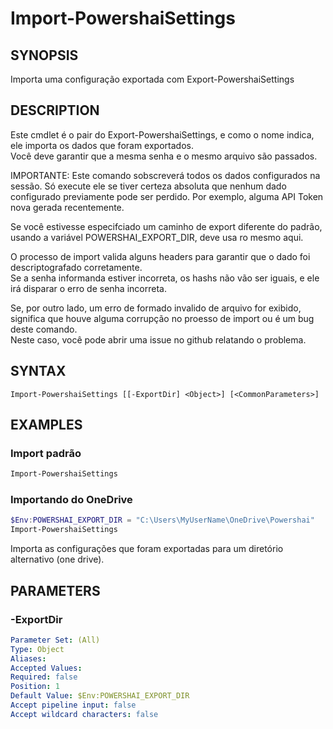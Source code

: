 ﻿---
external help file: powershai-help.xml
schema: 2.0.0
powershai: true
---

# Import-PowershaiSettings

## SYNOPSIS <!--!= @#Synop !-->
Importa uma configuração exportada com Export-PowershaiSettings

## DESCRIPTION <!--!= @#Desc !-->
Este cmdlet é o pair do Export-PowershaiSettings, e como o nome indica, ele importa os dados que foram exportados.  
Você deve garantir que a mesma senha e o mesmo arquivo são passados.  

IMPORTANTE: Este comando sobscreverá todos os dados configurados na sessão. Só execute ele se tiver certeza absoluta que nenhum dado configurado previamente pode ser perdido.
Por exemplo, alguma API Token nova gerada recentemente.

Se você estivesse especifciado um caminho de export diferente do padrão, usando a variável POWERSHAI_EXPORT_DIR, deve usa ro mesmo aqui.

O processo de import valida alguns headers para garantir que o dado foi descriptografado corretamente.  
Se a senha informanda estiver incorreta, os hashs não vão ser iguais, e ele irá disparar o erro de senha incorreta.

Se, por outro lado, um erro de formado invalido de arquivo for exibido, significa que houve alguma corrupção no proesso de import ou é um bug deste comando.  
Neste caso, você pode abrir uma issue no github relatando o problema.

## SYNTAX <!--!= @#Syntax !-->

```
Import-PowershaiSettings [[-ExportDir] <Object>] [<CommonParameters>]
```

## EXAMPLES <!--!= @#Ex !-->

### Import padrão
```powershell
Import-PowershaiSettings
```

### Importando do OneDrive
```powershell
$Env:POWERSHAI_EXPORT_DIR = "C:\Users\MyUserName\OneDrive\Powershai"
Import-PowershaiSettings
```
Importa as configurações que foram exportadas para um diretório alternativo (one drive).

## PARAMETERS <!--!= @#Params !-->

### -ExportDir

```yml
Parameter Set: (All)
Type: Object
Aliases: 
Accepted Values: 
Required: false
Position: 1
Default Value: $Env:POWERSHAI_EXPORT_DIR
Accept pipeline input: false
Accept wildcard characters: false
```